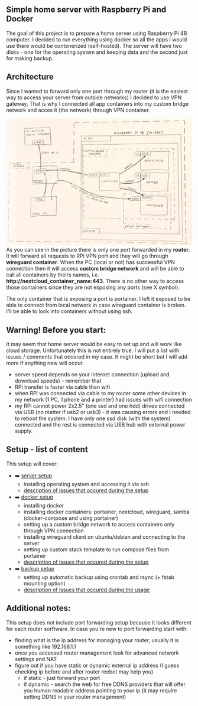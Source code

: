 ## Simple home server with Raspberry Pi and Docker

The goal of this project is to prepare a home server using Raspberry Pi 4B computer. I decided to run everything using docker so all the apps I would use there would be contenerized (self-hosted). The server will have two disks - one for the operating system and keeping data and the second just for making backup. 

## Architecture
Since I wanted to forward only one port through my router (it is the easiest way to access your server from outside networks) I decided to use VPN gateway. That is why I connected all app containers into my custom bridge network and acces it (the network) through VPN container. 

<img src="https://github.com/btk44/raspberrypi-server/blob/main/diagram.png" alt="architecture" width="700"/>
As you can see in the picture there is only one port forwarded in my <b>router</b>. It will forward all requests to RPi VPN port and they will go through <b>wireguard container</b>. When the PC (local or not) has successful VPN connection then it will access <b>custom bridge network</b> and will be able to call all containers by theirs names, i.e. <b>http://nextcloud_container_name:443</b>. There is no other way to access those containers since they are not exposing any ports (see X symbol).

The only container that is exposing a port is portainer. I left it exposed to be able to connect from local network in case wireguard container is broken. I'll be able to look into containers without using ssh.

## Warning! Before you start:
It may seem that home server would be easy to set up and will work like cloud storage. Unfortunately this is not entirely true. I will put a list with issues / comments that occured in my case. It might be short but I will add more if anything new will occur.
* server speed depends on your internet connection (upload and download speeds) - remember that
* RPi transfer is faster via cable than wifi 
* when RPi was connected via cable to my router some other devices in my network (1 PC, 1 phone and a printer) had issues with wifi connection
* my RPi cannot power 2x2.5" (one ssd and one hdd) drives connected via USB (no matter if usb2 or usb3) - it was causing errors and I needed to reboot the system. I have only one ssd disk (with the system) connected and the rest is connected via USB hub with external power supply.

## Setup - list of content

This setup will cover:
* :arrow_right: [server setup](https://github.com/btk44/raspberrypi-server/tree/main/server-setup)
  * installing operating system and accessing it via ssh
  * [description of issues that occured during the setup](https://github.com/btk44/raspberrypi-server/tree/main/server-setup#small_orange_diamond-issues-and-troubleshooting)
* :arrow_right: [docker setup](https://github.com/btk44/raspberrypi-server/tree/main/docker-setup)
  * installing docker
  * installing docker containers: portainer, nextcloud, wireguard, samba (docker-compose and using portainer)
  * setting up a custom bridge network to access containers only through VPN connection
  * installing wireguard client on ubuntu/debian and connecting to the server
  * setting up custom stack template to run compose files from portainer
  * [description of issues that occured during the setup](https://github.com/btk44/raspberrypi-server/tree/main/docker-setup#small_orange_diamond-issues-and-troubleshooting)
* :arrow_right: [backup setup](https://github.com/btk44/raspberrypi-server/tree/main/backup-setup)
  * setting up automatic backup using crontab and rsync (+ fstab mounting option)
  * [description of issues that occured during the usage](https://github.com/btk44/raspberrypi-server/tree/main/backup-setup#small_orange_diamond-issues-and-troubleshooting)

## Additional notes:

This setup does not include port forwarding setup because it looks different for each router sorftware. In case you're new to port forwarding start with:
* finding what is the ip address for managing your router, usually it is something like 192.168.1.1 
* once you accessed router management look for advanced network settings and NAT
* figure out if you have static or dynamic external ip address (I guess checking ip before and after router reebot may help you)
  * if static - just forward your port
  * if dynamic - search the web for free DDNS providers that will offer you human readable address pointing to your ip (it may require setting DDNS in your router management)
